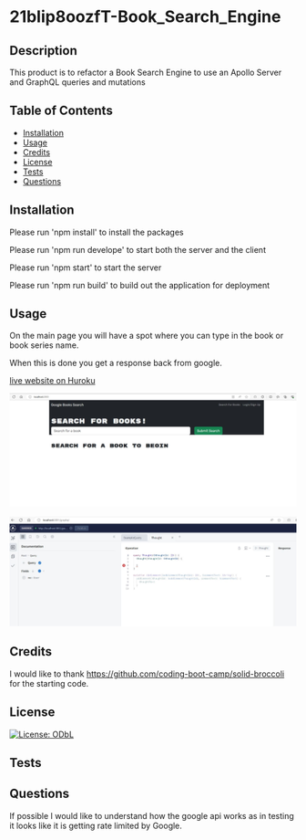 # 21bIip8oozfT-Book_Search_Engine

## Description
    
This product is to refactor a Book Search Engine to use an Apollo Server and GraphQL queries and mutations
    
## Table of Contents
    
* [Installation](#installation)
* [Usage](#usage)
* [Credits](#credits)
* [License](#license)
* [Tests](#tests)
* [Questions](#questions)
    
## Installation
    
Please run 'npm install' to install the packages

Please run 'npm run develope' to start both the server and the client

Please run 'npm start' to start the server 

Please run 'npm run build' to build out the application for deployment
    
## Usage
    
On the main page you will have a spot where you can type in the book or book series name. 

When this is done you get a response back from google.

[live website on Huroku](https://mighty-mountain-12619-01041709933d.herokuapp.com/)

![Client Page Screenshot](/images/uipage.JPG "UI page loads")

![Graph QL Screenshot](/images/graphql.JPG "Graph QL Running")
    
## Credits
    
I would like to thank https://github.com/coding-boot-camp/solid-broccoli for the starting code.
    
## License
    
[![License: ODbL](https://img.shields.io/badge/License-PDDL-brightgreen.svg)](https://opendatacommons.org/licenses/pddl/)
    
## Tests
    

    
## Questions

If possible I would like to understand how the google api works as in testing it looks like it is getting rate limited by Google. 